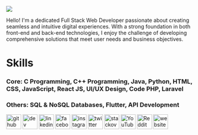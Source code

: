 ![](https://pbs.twimg.com/media/GRGRFZlbQAAbkOA?format=jpg&name=large)

Hello! I'm a dedicated Full Stack Web Developer passionate about creating seamless and intuitive digital experiences. With a strong foundation in both front-end and back-end technologies, I enjoy the challenge of developing comprehensive solutions that meet user needs and business objectives.

# Skills
### Core: C Programming, C++ Programming, Java, Python, HTML, CSS, JavaScript, React JS, UI/UX Design, Code PHP, Laravel
### Others: SQL & NoSQL Databases, Flutter, API Development

[<img src='https://cdn.jsdelivr.net/npm/simple-icons@3.0.1/icons/github.svg' alt='github' height='40'>](https://github.com/https://github.com/samirdasgit)  [<img src='https://cdn.jsdelivr.net/npm/simple-icons@3.0.1/icons/dev-dot-to.svg' alt='dev' height='40'>](https://dev.to/https://dev.to/samirdasgit)  [<img src='https://cdn.jsdelivr.net/npm/simple-icons@3.0.1/icons/linkedin.svg' alt='linkedin' height='40'>](https://www.linkedin.com/in/https://www.linkedin.com/in/iamsamirdas//)  [<img src='https://cdn.jsdelivr.net/npm/simple-icons@3.0.1/icons/facebook.svg' alt='facebook' height='40'>](https://www.facebook.com/https://www.facebook.com/IamSamirDas)  [<img src='https://cdn.jsdelivr.net/npm/simple-icons@3.0.1/icons/instagram.svg' alt='instagram' height='40'>](https://www.instagram.com/https://www.instagram.com/imsamirdas//)  [<img src='https://cdn.jsdelivr.net/npm/simple-icons@3.0.1/icons/twitter.svg' alt='twitter' height='40'>](https://twitter.com/https://x.com/IamSamirDas)  [<img src='https://cdn.jsdelivr.net/npm/simple-icons@3.0.1/icons/stackoverflow.svg' alt='stackoverflow' height='40'>](https://stackoverflow.com/users/https://stackoverflow.com/users/11140325/samir)  [<img src='https://cdn.jsdelivr.net/npm/simple-icons@3.0.1/icons/youtube.svg' alt='YouTube' height='40'>](https://www.youtube.com/channel/https://www.youtube.com/channel/UCuRYu5p0-0uL2WudQjUPJhw)  [<img src='https://cdn.jsdelivr.net/npm/simple-icons@3.0.1/icons/reddit.svg' alt='Reddit' height='40'>](https://www.reddit.com/user/https://www.reddit.com/user/Less_Condition_952/)  [<img src='https://cdn.jsdelivr.net/npm/simple-icons@3.0.1/icons/icloud.svg' alt='website' height='40'>](https://samirdas.co.in/)
